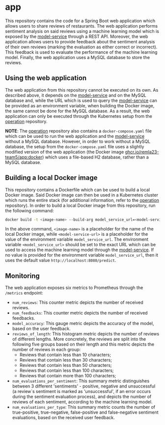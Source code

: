 # app

This repository contains the code for a Spring Boot web application which allows users to share reviews of restaurants. The web application performs sentiment analysis on said reviews using a machine learning model which is exposed by the [model-service](https://github.com/remla23-team5/model-service) through a REST API. Moreover, the web application allows users to provide feedback about the sentiment analysis of their own reviews (marking the evaluation as either correct or incorrect). This feedback is used to evaluate the performance of the machine learning model. Finally, the web application uses a MySQL database to store the reviews.

## Using the web application

The web application from this repository cannot be executed on its own. As described above, it depends on the [model-service](https://github.com/remla23-team5/model-service) and on the MySQL database and, while the URL which is used to query the [model-service](https://github.com/remla23-team5/model-service) can be provided as an environment variable, when building the Docker image, the same cannot be done for the MySQL database. As a result, the web application can only be executed through the Kubernetes setup from the [operation](https://github.com/remla23-team5/operation) repository.

**NOTE**: The [operation](https://github.com/remla23-team5/operation) repository also contains a `docker-compose.yaml` file which can be used to run the web application and the [model-service](https://github.com/remla23-team5/model-service) without a MySQL database. However, in order to work without a MySQL database, the setup from the `docker-compose.yaml` file uses a slightly modified version of the web application (the Docker image [ghcr.io/remla23-team5/app:docker](https://github.com/remla23-team5/app/pkgs/container/app/104772001?tag=docker)) which uses a file-based H2 database, rather than a MySQL database.

## Building a local Docker image

This repository contains a Dockerfile which can be used to build a local Docker image. Said Docker image can then be used in a Kubernetes cluster which runs the entire stack (for additional information, refer to the [operation](https://github.com/remla23-team5/operation) repository). In order to build a local Docker image from this repository, run the following command:
```bash
docker build -t <image-name> --build-arg model_service_url=<model-service-url> .
```

In the above command, `<image-name>` is a placeholder for the name of the local Docker image, while `<model-service-url>` is a placeholder for the value of the environment variable `model_service_url`. The environment variable `<model_service_url>` should be set to the exact URL which can be used to access the machine learning model through the [model-service](https://github.com/remla23-team5/model-service). If no value is provided for the environment variable `model_service_url`, then it uses the default value `http://localhost:8080/predict`.

## Monitoring

The web application exposes six metrics to Prometheus through the `/metrics` endpoint:
- `num_reviews`: This counter metric depicts the number of received reviews.
- `num_feedbacks`: This counter metric depicts the number of received feedbacks.
- `model_accuracy`: This gauge metric depicts the accuracy of the model, based on the user feedback.
- `reviews_of_length`: This histogram metric depicts the number of reviews of different lengths. More concretely, the reviews are split into the following five groups based on their length and this metric depicts the number of reviews in each group:
  - Reviews that contain less than 10 characters;
  - Reviews that contain less than 30 characters;
  - Reviews that contain less than 50 characters;
  - Reviews that contain less than 100 characters;
  - Reviews that contain more than 100 characters;
- `num_evaluations_per_sentiment`: This summary metric distinguishes between 3 different 'sentiments' - positive, negative and unsuccessful (a review`s sentiment is marked as 'unsuccessful', if an error occurs during the sentiment evaluation process), and depicts the number of reviews of each sentiment, according to the machine learning model.
- `num_evaluations_per_type`: This summary metric counts the number of true-positive, true-negative, false-positive and false-negative sentiment evaluations, based on the received user feedback.
